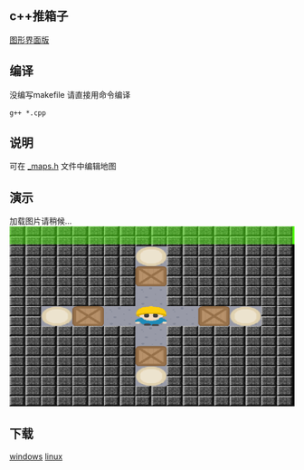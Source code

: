 ## c++推箱子
[图形界面版](https://github.com/liubailin2017/box/tree/graph)
## 编译
没编写makefile 请直接用命令编译

    g++ *.cpp

## 说明
可在 [_maps.h](https://github.com/liubailin2017/box/blob/master/_maps.h) 文件中编辑地图
## 演示
加载图片请稍候...
![](readme_img/prtsc.gif)

## 下载
[windows](https://github.com/liubailin2017/box/releases/download/1.011/box.exe)
[linux](https://github.com/liubailin2017/box/releases/download/1.011/box)
